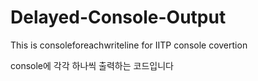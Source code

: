 # Delayed-Console-Output
This is consoleforeachwriteline for IITP console covertion

console에 각각 하나씩 출력하는 코드입니다

